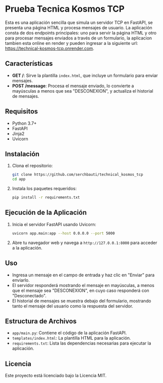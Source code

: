 # Prueba Tecnica Kosmos TCP

Esta es una aplicación sencilla que simula un servidor TCP en FastAPI, se presenta una página HTML y procesa mensajes de usuario. La aplicación consta de dos endpoints principales: uno para servir la página HTML y otro para procesar mensajes enviados a través de un formulario, la aplicacion tambien esta online en render y pueden ingresar a la siguiente url: https://technical-kosmos-tcp.onrender.com.

## Características

- **GET /**: Sirve la plantilla `index.html`, que incluye un formulario para enviar mensajes.
- **POST /message**: Procesa el mensaje enviado, lo convierte a mayúsculas a menos que sea "DESCONEXION", y actualiza el historial de mensajes.

## Requisitos

- Python 3.7+
- FastAPI
- Jinja2
- Uvicorn

## Instalación

1. Clona el repositorio:

   ```bash
   git clone https://github.com/serchbauti/technical_kosmos_tcp
   cd app
   ```

2. Instala los paquetes requeridos:

   ```bash
   pip install -r requirements.txt
   ```

## Ejecución de la Aplicación

1. Inicia el servidor FastAPI usando Uvicorn:

   ```bash
   uvicorn app.main:app --host 0.0.0.0 --port 5000
   ```

2. Abre tu navegador web y navega a `http://127.0.0.1:8000` para acceder a la aplicación.

## Uso

- Ingresa un mensaje en el campo de entrada y haz clic en "Enviar" para enviarlo.
- El servidor responderá mostrando el mensaje en mayúsculas, a menos que el mensaje sea "DESCONEXION", en cuyo caso responderá con "Desconectado".
- El historial de mensajes se muestra debajo del formulario, mostrando tanto el mensaje del usuario como la respuesta del servidor.

## Estructura de Archivos

- `app/main.py`: Contiene el código de la aplicación FastAPI.
- `templates/index.html`: La plantilla HTML para la aplicación.
- `requirements.txt`: Lista las dependencias necesarias para ejecutar la aplicación.

## Licencia

Este proyecto está licenciado bajo la Licencia MIT.